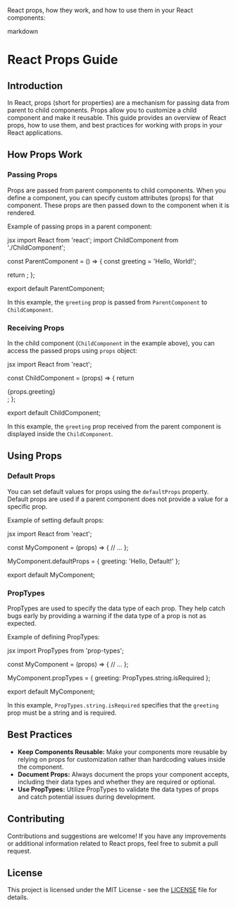 React props, how they work, and how to use them in your React components:

markdown
# React Props Guide

## Introduction

In React, props (short for properties) are a mechanism for passing data from parent to child components. Props allow you to customize a child component and make it reusable. This guide provides an overview of React props, how to use them, and best practices for working with props in your React applications.

## How Props Work

### Passing Props

Props are passed from parent components to child components. When you define a component, you can specify custom attributes (props) for that component. These props are then passed down to the component when it is rendered.

Example of passing props in a parent component:

jsx
import React from 'react';
import ChildComponent from './ChildComponent';

const ParentComponent = () => {
  const greeting = 'Hello, World!';
  
  return <ChildComponent greeting={greeting} />;
};

export default ParentComponent;


In this example, the `greeting` prop is passed from `ParentComponent` to `ChildComponent`.

### Receiving Props

In the child component (`ChildComponent` in the example above), you can access the passed props using `props` object:

jsx
import React from 'react';

const ChildComponent = (props) => {
  return <div>{props.greeting}</div>;
};

export default ChildComponent;


In this example, the `greeting` prop received from the parent component is displayed inside the `ChildComponent`.

## Using Props

### Default Props

You can set default values for props using the `defaultProps` property. Default props are used if a parent component does not provide a value for a specific prop.

Example of setting default props:

jsx
import React from 'react';

const MyComponent = (props) => {
  // ...
};

MyComponent.defaultProps = {
  greeting: 'Hello, Default!'
};

export default MyComponent;


### PropTypes

PropTypes are used to specify the data type of each prop. They help catch bugs early by providing a warning if the data type of a prop is not as expected.

Example of defining PropTypes:

jsx
import PropTypes from 'prop-types';

const MyComponent = (props) => {
  // ...
};

MyComponent.propTypes = {
  greeting: PropTypes.string.isRequired
};

export default MyComponent;


In this example, `PropTypes.string.isRequired` specifies that the `greeting` prop must be a string and is required.

## Best Practices

- **Keep Components Reusable:** Make your components more reusable by relying on props for customization rather than hardcoding values inside the component.
- **Document Props:** Always document the props your component accepts, including their data types and whether they are required or optional.
- **Use PropTypes:** Utilize PropTypes to validate the data types of props and catch potential issues during development.

## Contributing

Contributions and suggestions are welcome! If you have any improvements or additional information related to React props, feel free to submit a pull request.

## License

This project is licensed under the MIT License - see the [LICENSE](LICENSE) file for details.
